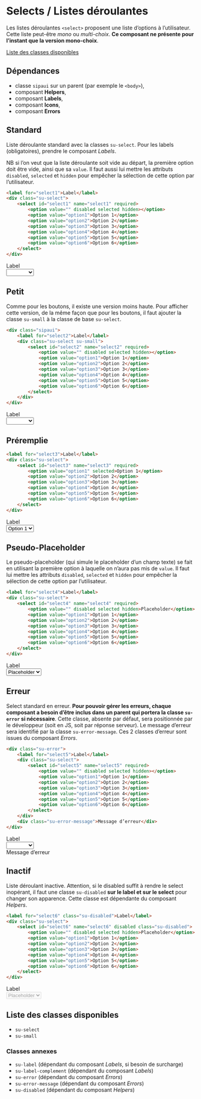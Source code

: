 # Selects / Listes déroulantes

Les listes déroulantes `<select>` proposent une liste d’options à l’utilisateur. Cette liste peut-être *mono* ou *multi-choix*. **Ce composant ne présente pour l’instant que la version mono-choix**.

<a href="#liste-classes" target="_self" class="link-button">Liste des classes disponibles</a>

<div class="dependances">

## Dépendances
- classe `sipaui` sur un parent (par exemple le `<body>`),
- composant **Helpers**,
- composant **Labels**,
- composant **Icons**,
- composant **Errors**

</div>



## Standard

Liste déroulante standard avec la classes `su-select`. Pour les labels (obligatoires), prendre le composant *Labels*.

NB si l’on veut que la liste déroulante soit vide au départ, la première option doit être vide, ainsi que sa `value`. Il faut aussi lui mettre les attributs `disabled`, `selected` et `hidden` pour empêcher la sélection de cette option par l’utilisateur.

```html
<label for="select1">Label</label>
<div class="su-select">
	<select id="select1" name="select1" required>
	    <option value="" disabled selected hidden></option>
	    <option value="option1">Option 1</option>
	    <option value="option2">Option 2</option>
	    <option value="option3">Option 3</option>
	    <option value="option4">Option 4</option>
	    <option value="option5">Option 5</option>
	    <option value="option6">Option 6</option>
	</select>
</div>
```
<div class="sipaui">
	<label for="select1">Label</label>
	<div class="su-select">
		<select id="select1" name="select1" required>
		    <option value="" disabled selected hidden></option>
		    <option value="option1">Option 1</option>
		    <option value="option2">Option 2</option>
		    <option value="option3">Option 3</option>
		    <option value="option4">Option 4</option>
		    <option value="option5">Option 5</option>
		    <option value="option6">Option 6</option>
		</select>
	</div>
</div>

## Petit

Comme pour les boutons, il existe une version moins haute. Pour afficher cette version, de la même façon que pour les boutons, il faut ajouter la classe `su-small` à la classe de base `su-select`.


```html
<div class="sipaui">
	<label for="select2">Label</label>
	<div class="su-select su-small">
		<select id="select2" name="select2" required>
		    <option value="" disabled selected hidden></option>
		    <option value="option1">Option 1</option>
		    <option value="option2">Option 2</option>
		    <option value="option3">Option 3</option>
		    <option value="option4">Option 4</option>
		    <option value="option5">Option 5</option>
		    <option value="option6">Option 6</option>
		</select>
	</div>
</div>

```
<div class="sipaui">
	<label for="select2">Label</label>
	<div class="su-select su-small">
		<select id="select2" name="select2" required>
		    <option value="" disabled selected hidden></option>
		    <option value="option1">Option 1</option>
		    <option value="option2">Option 2</option>
		    <option value="option3">Option 3</option>
		    <option value="option4">Option 4</option>
		    <option value="option5">Option 5</option>
		    <option value="option6">Option 6</option>
		</select>
	</div>
</div>

## Préremplie

```html
<label for="select3">Label</label>
<div class="su-select">
	<select id="select3" name="select3" required>
	    <option value="option1" selected>Option 1</option>
	    <option value="option2">Option 2</option>
	    <option value="option3">Option 3</option>
	    <option value="option4">Option 4</option>
	    <option value="option5">Option 5</option>
	    <option value="option6">Option 6</option>
	</select>
</div>
```
<div class="sipaui">
	<label for="select3">Label</label>
	<div class="su-select">
		<select id="select3" name="select3" required>
		    <option value="option1" selected>Option 1</option>
		    <option value="option2">Option 2</option>
		    <option value="option3">Option 3</option>
		    <option value="option4">Option 4</option>
		    <option value="option5">Option 5</option>
		    <option value="option6">Option 6</option>
		</select>
	</div>
</div>

## Pseudo-Placeholder

Le pseudo-placeholder (qui simule le placeholder d’un champ texte) se fait en utilisant la première option à laquelle on n’aura pas mis de `value`. Il faut lui mettre les attributs `disabled`, `selected` et `hidden` pour empêcher la sélection de cette option par l’utilisateur.

```html
<label for="select4">Label</label>
<div class="su-select">
	<select id="select4" name="select4" required>
	    <option value="" disabled selected hidden>Placeholder</option>
	    <option value="option1">Option 1</option>
	    <option value="option2">Option 2</option>
	    <option value="option3">Option 3</option>
	    <option value="option4">Option 4</option>
	    <option value="option5">Option 5</option>
	    <option value="option6">Option 6</option>
	</select>
</div>
```
<div class="sipaui">
	<label for="select4">Label</label>
	<div class="su-select">
		<select id="select4" name="select4" required>
		    <option value="" disabled selected hidden>Placeholder</option>
		    <option value="option1">Option 1</option>
		    <option value="option2">Option 2</option>
		    <option value="option3">Option 3</option>
		    <option value="option4">Option 4</option>
		    <option value="option5">Option 5</option>
		    <option value="option6">Option 6</option>
		</select>
	</div>
</div>

## Erreur

Select standard en erreur. **Pour pouvoir gérer les erreurs, chaque composant a besoin d’être inclus dans un parent qui portera la classe `su-error` si nécessaire**. Cette classe, absente par défaut, sera positionnée par le développeur (soit en JS, soit par réponse serveur). Le message d’erreur sera identifié par la classe `su-error-message`. Ces 2 classes d’erreur sont issues du composant *Errors*.

```html
<div class="su-error">
	<label for="select5">Label</label>
	<div class="su-select">
		<select id="select5" name="select5" required>
			<option value="" disabled selected hidden></option>
		    <option value="option1">Option 1</option>
		    <option value="option2">Option 2</option>
		    <option value="option3">Option 3</option>
		    <option value="option4">Option 4</option>
		    <option value="option5">Option 5</option>
		    <option value="option6">Option 6</option>
		</select>
	</div>
	<div class="su-error-message">Message d’erreur</div>
</div>
```
<div class="sipaui">
	<div class="su-error">
		<label for="select5">Label</label>
		<div class="su-select">
			<select id="select5" name="select5" required>
				<option value="" disabled selected hidden></option>
			    <option value="option1">Option 1</option>
			    <option value="option2">Option 2</option>
			    <option value="option3">Option 3</option>
			    <option value="option4">Option 4</option>
			    <option value="option5">Option 5</option>
			    <option value="option6">Option 6</option>
			</select>
		</div>
		<div class="su-error-message">Message d’erreur</div>
	</div>
</div>

## Inactif

Liste déroulant inactive. Attention, si le disabled suffit à rendre le select inopérant, il faut une classe `su-disabled` **sur le label et sur le select** pour changer son apparence. Cette classe est dépendante du composant *Helpers*.

```html
<label for="select6" class="su-disabled">Label</label>
<div class="su-select">
	<select id="select6" name="select6" disabled class="su-disabled">
	    <option value="" disabled selected hidden>Placeholder</option>
	    <option value="option1">Option 1</option>
	    <option value="option2">Option 2</option>
	    <option value="option3">Option 3</option>
	    <option value="option4">Option 4</option>
	    <option value="option5">Option 5</option>
	    <option value="option6">Option 6</option>
	</select>
</div>
```
<div class="sipaui">
	<label for="select6" class="su-disabled">Label</label>
	<div class="su-select">
		<select id="select6" name="select6" disabled class="su-disabled">
		    <option value="" disabled selected hidden>Placeholder</option>
		    <option value="option1">Option 1</option>
		    <option value="option2">Option 2</option>
		    <option value="option3">Option 3</option>
		    <option value="option4">Option 4</option>
		    <option value="option5">Option 5</option>
		    <option value="option6">Option 6</option>
		</select>
	</div>
</div>


<div id="liste-classes" class="control-titres">

## Liste des classes disponibles
- `su-select`
- `su-small`

### Classes annexes
- `su-label` (dépendant du composant *Labels*, si besoin de surcharge)
- `su-label-complement` (dépendant du composant *Labels*)
- `su-error` (dépendant du composant *Errors*)
- `su-error-message` (dépendant du composant *Errors*)
- `su-disabled` (dépendant du composant *Helpers*)

</div>
